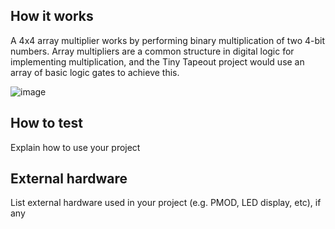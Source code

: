<!---

This file is used to generate your project datasheet. Please fill in the information below and delete any unused
sections.

You can also include images in this folder and reference them in the markdown. Each image must be less than
512 kb in size, and the combined size of all images must be less than 1 MB.
-->

## How it works

A 4x4 array multiplier works by performing binary multiplication of two 4-bit numbers. Array multipliers are a common structure in digital logic for implementing multiplication, and the Tiny Tapeout project would use an array of basic logic gates to achieve this.  

![image](https://github.com/user-attachments/assets/45d4e77c-b48d-422b-86de-64c34411980f)

## How to test

Explain how to use your project

## External hardware

List external hardware used in your project (e.g. PMOD, LED display, etc), if any
